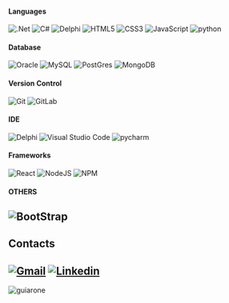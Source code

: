 #### Languages
![.Net](https://img.shields.io/badge/.NET-5C2D91?style=for-the-badge&logo=.net&logoColor=white)
![C#](https://img.shields.io/badge/csharp-%231572B6.svg?style=for-the-badge&logo=csharp&logoColor=white)
![Delphi](https://img.shields.io/badge/Delphi_RAD_Studio-B22222?style=for-the-badge&logo=delphi&logoColor=white)
![HTML5](https://img.shields.io/badge/html5-%23E34F26.svg?style=for-the-badge&logo=html5&logoColor=white)
![CSS3](https://img.shields.io/badge/css3-%231572B6.svg?style=for-the-badge&logo=css3&logoColor=white)
![JavaScript](https://img.shields.io/badge/javascript-%23323330.svg?style=for-the-badge&logo=javascript&logoColor=%23F7DF1E)
![python](https://img.shields.io/badge/python-%23323330.svg?style=for-the-badge&logo=python&logoColor=%23F7DF1E)
#### Database
![Oracle](https://img.shields.io/badge/Oracle-F80000?style=for-the-badge&logo=oracle&logoColor=black)
![MySQL](https://img.shields.io/badge/mysql-%2300f.svg?style=for-the-badge&logo=mysql&logoColor=white)
![PostGres](https://img.shields.io/badge/PostgreSQL-316192?style=for-the-badge&logo=postgresql&logoColor=white)
![MongoDB](https://img.shields.io/badge/MongoDB-%234ea94b.svg?style=for-the-badge&logo=mongodb&logoColor=white)
#### Version Control
![Git](https://img.shields.io/badge/git-%23F05033.svg?style=for-the-badge&logo=git&logoColor=white)
![GitLab](https://img.shields.io/badge/GitLab-330F63?style=for-the-badge&logo=gitlab&logoColor=white)
#### IDE
![Delphi](https://img.shields.io/badge/Delphi_RAD_Studio-B22222?style=for-the-badge&logo=delphi&logoColor=white)
![Visual Studio Code](https://img.shields.io/badge/VS%20Code-0078d7.svg?style=for-the-badge&logo=visual-studio-code&logoColor=white)
![pycharm](https://img.shields.io/badge/pycharm-000000.svg?style=for-the-badge&logo=pycharm&logoColor=white)
#### Frameworks
![React](https://img.shields.io/badge/react-%2320232a.svg?style=for-the-badge&logo=react&logoColor=%2361DAFB)
![NodeJS](https://img.shields.io/badge/node.js-6DA55F?style=for-the-badge&logo=node.js&logoColor=white)
![NPM](https://img.shields.io/badge/npm-CB3837?style=for-the-badge&logo=npm&logoColor=white)
#### OTHERS
![BootStrap](https://img.shields.io/badge/Bootstrap-563D7C?style=for-the-badge&logo=bootstrap&logoColor=white)
---
## Contacts
[![Gmail](https://img.shields.io/badge/Gmail-D14836?style=for-the-badge&logo=gmail&logoColor=white)](mailto:guiarone@gmail.com)
[![Linkedin](https://img.shields.io/badge/LinkedIn-blue?style=for-the-badge&logo=Linkedin)](https://www.linkedin.com/in/guiarone-cavalheiro-ab389164/)
----
<p align="left"> <img src="https://komarev.com/ghpvc/?username=guiarone" alt="guiarone" /> </p>
